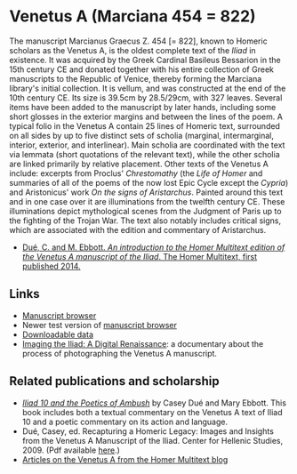 # Venetus A (Marciana 454 = 822) #

The manuscript Marcianus Graecus Z. 454 [= 822], known to Homeric scholars as the Venetus A, is the oldest complete text of the *Iliad* in existence. It was acquired by the Greek Cardinal Basileus Bessarion in the 15th century CE and donated together with his entire collection of Greek manuscripts to the Republic of Venice, thereby forming the Marciana library's initial collection. It is vellum, and was constructed at the end of the 10th century CE. Its size is 39.5cm by 28.5/29cm, with 327 leaves. Several items have been added to the manuscript by later hands, including some short glosses in the exterior margins and between the lines of the poem. A typical folio in the Venetus A contain 25 lines of Homeric text, surrounded on all sides by up to five distinct sets of scholia (marginal, intermarginal, interior, exterior, and interlinear). Main scholia are coordinated with the text via lemmata (short quotations of the relevant text), while the other scholia are linked primarily by relative placement. Other texts of the Venetus A include: excerpts from Proclus' *Chrestomathy* (the *Life of Homer* and summaries of all of the poems of the now lost Epic Cycle except the *Cypria*) and Aristonicus' work *On the signs of Aristarchus*. Painted around this text and in one case over it are illuminations from the twelfth century CE. These illuminations depict mythological scenes from the Judgment of Paris up to the fighting of the Trojan War. The text also notably includes critical signs, which are associated with the edition and commentary of Aristarchus. 

- [Dué, C. and M. Ebbott. _An introduction to the Homer Multitext edition of the Venetus A manuscript of the *Iliad*_. The Homer Multitext, first published 2014.](VenA-Introduction-2014.html)

## Links ##

- [Manuscript browser][1]
- Newer test version of [manuscript browser][3]
- [Downloadable data][2]
- [Imaging the Iliad: A Digital Renaissance](http://www.youtube.com/watch?v=ri6X1Dz4Ycg&feature=kp): a documentary about the process of photographing the Venetus A manuscript.

## Related publications and scholarship ##

- [*Iliad 10 and the Poetics of Ambush*](http://chs.harvard.edu/wa/pageR?tn=ArticleWrapper&bdc=12&mn=4172) by Casey Dué and Mary Ebbott. This book includes both a textual commentary on the Venetus A text of Iliad 10 and a poetic commentary on its action and language.
- Dué, Casey, ed. Recapturing a Homeric Legacy: Images and Insights from the Venetus A Manuscript of the Iliad. Center for Hellenic Studies, 2009. (Pdf available [here](http://www.homermultitext.org/Pubs/Due_Recapturing_a_Homeric_Legacy.pdf).)
- [Articles on the Venetus A from the Homer Multitext blog](http://homermultitext.blogspot.com/search/label/Venetus%20A)

[1]: http://www.homermultitext.org/hmt-digital/mss

[2]: http://www.homermultitext.org/hmt-image-archive.html

[3]: http://beta.hpcc.uh.edu/tomcat/hmt-digital/mss
